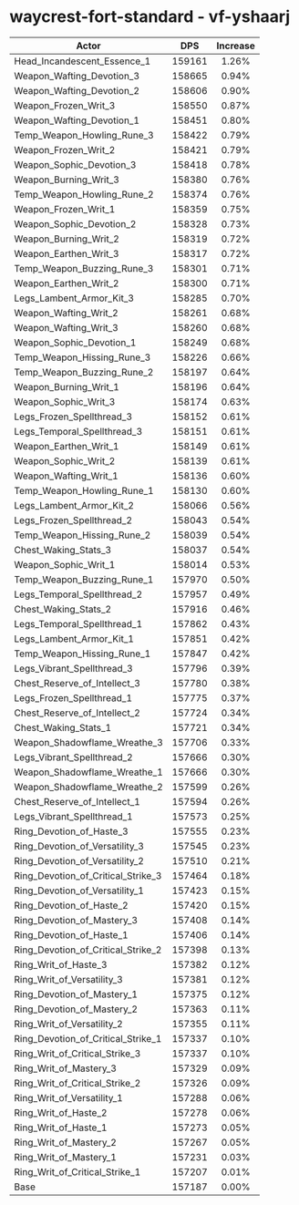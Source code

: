 # waycrest-fort-standard - vf-yshaarj
| Actor | DPS | Increase |
|---|:---:|:---:|
|Head_Incandescent_Essence_1|159161|1.26%|
|Weapon_Wafting_Devotion_3|158665|0.94%|
|Weapon_Wafting_Devotion_2|158606|0.90%|
|Weapon_Frozen_Writ_3|158550|0.87%|
|Weapon_Wafting_Devotion_1|158451|0.80%|
|Temp_Weapon_Howling_Rune_3|158422|0.79%|
|Weapon_Frozen_Writ_2|158421|0.79%|
|Weapon_Sophic_Devotion_3|158418|0.78%|
|Weapon_Burning_Writ_3|158380|0.76%|
|Temp_Weapon_Howling_Rune_2|158374|0.76%|
|Weapon_Frozen_Writ_1|158359|0.75%|
|Weapon_Sophic_Devotion_2|158328|0.73%|
|Weapon_Burning_Writ_2|158319|0.72%|
|Weapon_Earthen_Writ_3|158317|0.72%|
|Temp_Weapon_Buzzing_Rune_3|158301|0.71%|
|Weapon_Earthen_Writ_2|158300|0.71%|
|Legs_Lambent_Armor_Kit_3|158285|0.70%|
|Weapon_Wafting_Writ_2|158261|0.68%|
|Weapon_Wafting_Writ_3|158260|0.68%|
|Weapon_Sophic_Devotion_1|158249|0.68%|
|Temp_Weapon_Hissing_Rune_3|158226|0.66%|
|Temp_Weapon_Buzzing_Rune_2|158197|0.64%|
|Weapon_Burning_Writ_1|158196|0.64%|
|Weapon_Sophic_Writ_3|158174|0.63%|
|Legs_Frozen_Spellthread_3|158152|0.61%|
|Legs_Temporal_Spellthread_3|158151|0.61%|
|Weapon_Earthen_Writ_1|158149|0.61%|
|Weapon_Sophic_Writ_2|158139|0.61%|
|Weapon_Wafting_Writ_1|158136|0.60%|
|Temp_Weapon_Howling_Rune_1|158130|0.60%|
|Legs_Lambent_Armor_Kit_2|158066|0.56%|
|Legs_Frozen_Spellthread_2|158043|0.54%|
|Temp_Weapon_Hissing_Rune_2|158039|0.54%|
|Chest_Waking_Stats_3|158037|0.54%|
|Weapon_Sophic_Writ_1|158014|0.53%|
|Temp_Weapon_Buzzing_Rune_1|157970|0.50%|
|Legs_Temporal_Spellthread_2|157957|0.49%|
|Chest_Waking_Stats_2|157916|0.46%|
|Legs_Temporal_Spellthread_1|157862|0.43%|
|Legs_Lambent_Armor_Kit_1|157851|0.42%|
|Temp_Weapon_Hissing_Rune_1|157847|0.42%|
|Legs_Vibrant_Spellthread_3|157796|0.39%|
|Chest_Reserve_of_Intellect_3|157780|0.38%|
|Legs_Frozen_Spellthread_1|157775|0.37%|
|Chest_Reserve_of_Intellect_2|157724|0.34%|
|Chest_Waking_Stats_1|157721|0.34%|
|Weapon_Shadowflame_Wreathe_3|157706|0.33%|
|Legs_Vibrant_Spellthread_2|157666|0.30%|
|Weapon_Shadowflame_Wreathe_1|157666|0.30%|
|Weapon_Shadowflame_Wreathe_2|157599|0.26%|
|Chest_Reserve_of_Intellect_1|157594|0.26%|
|Legs_Vibrant_Spellthread_1|157573|0.25%|
|Ring_Devotion_of_Haste_3|157555|0.23%|
|Ring_Devotion_of_Versatility_3|157545|0.23%|
|Ring_Devotion_of_Versatility_2|157510|0.21%|
|Ring_Devotion_of_Critical_Strike_3|157464|0.18%|
|Ring_Devotion_of_Versatility_1|157423|0.15%|
|Ring_Devotion_of_Haste_2|157420|0.15%|
|Ring_Devotion_of_Mastery_3|157408|0.14%|
|Ring_Devotion_of_Haste_1|157406|0.14%|
|Ring_Devotion_of_Critical_Strike_2|157398|0.13%|
|Ring_Writ_of_Haste_3|157382|0.12%|
|Ring_Writ_of_Versatility_3|157381|0.12%|
|Ring_Devotion_of_Mastery_1|157375|0.12%|
|Ring_Devotion_of_Mastery_2|157363|0.11%|
|Ring_Writ_of_Versatility_2|157355|0.11%|
|Ring_Devotion_of_Critical_Strike_1|157337|0.10%|
|Ring_Writ_of_Critical_Strike_3|157337|0.10%|
|Ring_Writ_of_Mastery_3|157329|0.09%|
|Ring_Writ_of_Critical_Strike_2|157326|0.09%|
|Ring_Writ_of_Versatility_1|157288|0.06%|
|Ring_Writ_of_Haste_2|157278|0.06%|
|Ring_Writ_of_Haste_1|157273|0.05%|
|Ring_Writ_of_Mastery_2|157267|0.05%|
|Ring_Writ_of_Mastery_1|157231|0.03%|
|Ring_Writ_of_Critical_Strike_1|157207|0.01%|
|Base|157187|0.00%|
